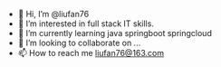- 👋 Hi, I’m @liufan76
- 👀 I’m interested in full stack IT skills.
- 🌱 I’m currently learning java springboot springcloud
- 💞️ I’m looking to collaborate on ...
- 📫 How to reach me liufan76@163.com

<!---
liufan76/liufan76 is a ✨ special ✨ repository because its `README.md` (this file) appears on your GitHub profile.
You can click the Preview link to take a look at your changes.
--->
